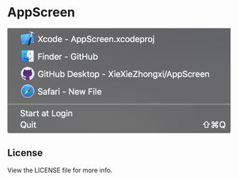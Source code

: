 # AppScreen



![AppScreen](https://github.com/XieXieZhongxi/AppScreen/blob/master/screenshot/656634BC-704D-4B5F-82BD-F54C2FE18584.png)

## License

View the LICENSE file for more info.
